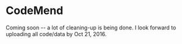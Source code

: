 # CodeMend

Coming soon -- a lot of cleaning-up is being done. I look forward to uploading all code/data by Oct 21, 2016.
